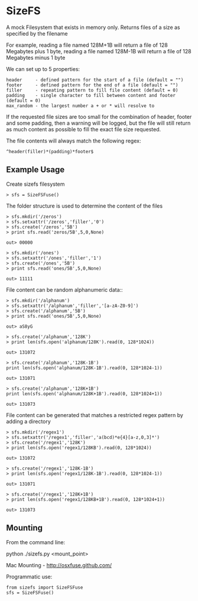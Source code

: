 SizeFS
======

A mock Filesystem that exists in memory only. Returns files of a size as
specified by the filename

For example, reading a file named 128M+1B will return a file of 128 Megabytes
plus 1 byte, reading a file named 128M-1B will return a file of 128 Megabytes
minus 1 byte

We can set up to 5 properties:

    header     - defined pattern for the start of a file (default = "")
    footer     - defined pattern for the end of a file (default = "")
    filler     - repeating pattern to fill file content (default = 0)
    padding    - single character to fill between content and footer (default = 0)
    max_random - the largest number a + or * will resolve to 

If the requested file sizes are too small for the combination of header, footer
and some padding, then a warning will be logged, but the file will still
return as much content as possible to fill the exact file size requested.

The file contents will always match the following regex:

    ^header(filler)*(padding)*footer$

Example Usage
-------------

Create sizefs filesystem

    > sfs = SizeFSFuse()

The folder structure is used to determine the content of the files

    > sfs.mkdir('/zeros')
    > sfs.setxattr('/zeros','filler','0')
    > sfs.create('/zeros','5B')
    > print sfs.read('zeros/5B',5,0,None)

    out> 00000

    > sfs.mkdir('/ones')
    > sfs.setxattr('/ones','filler','1')
    > sfs.create('/ones','5B')
    > print sfs.read('ones/5B',5,0,None)

    out> 11111

File content can be random alphanumeric data::

    > sfs.mkdir('/alphanum')
    > sfs.setxattr('/alphanum','filler','[a-zA-Z0-9]')
    > sfs.create('/alphanum','5B')
    > print sfs.read('ones/5B',5,0,None)

    out> aS8yG

    > sfs.create('/alphanum','128K')
    > print len(sfs.open('alphanum/128K').read(0, 128*1024))

    out> 131072

    > sfs.create('/alphanum','128K-1B')
    print len(sfs.open('alphanum/128K-1B').read(0, 128*1024-1))

    out> 131071

    > sfs.create('/alphanum','128K+1B')
    print len(sfs.open('alphanum/128K+1B').read(0, 128*1024+1))

    out> 131073

File content can be generated that matches a restricted regex pattern by adding
a directory

    > sfs.mkdir('/regex1')
    > sfs.setxattr('/regex1','filler','a(bcd)*e{4}[a-z,0,3]*')
    > sfs.create('/regex1','128K')
    > print len(sfs.open('regex1/128KB').read(0, 128*1024))

    out> 131072

    > sfs.create('/regex1','128K-1B')
    > print len(sfs.open('regex1/128K-1B').read(0, 128*1024-1))

    out> 131071

    > sfs.create('/regex1','128K+1B')
    > print len(sfs.open('regex1/128KB+1B').read(0, 128*1024+1))

    out> 131073

Mounting
--------

From the command line:

   python ./sizefs.py <mount_point>

Mac Mounting - http://osxfuse.github.com/

Programmatic use:

    from sizefs import SizeFSFuse
    sfs = SizeFSFuse()

